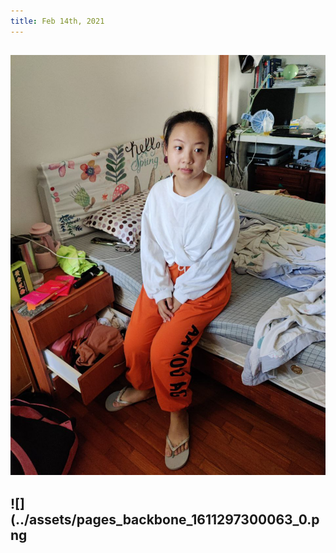 ```yaml
---
title: Feb 14th, 2021
---
```


## ![](../assets/202102092032.jpg)
## ![](../assets/pages_backbone_1611297300063_0.png
##
